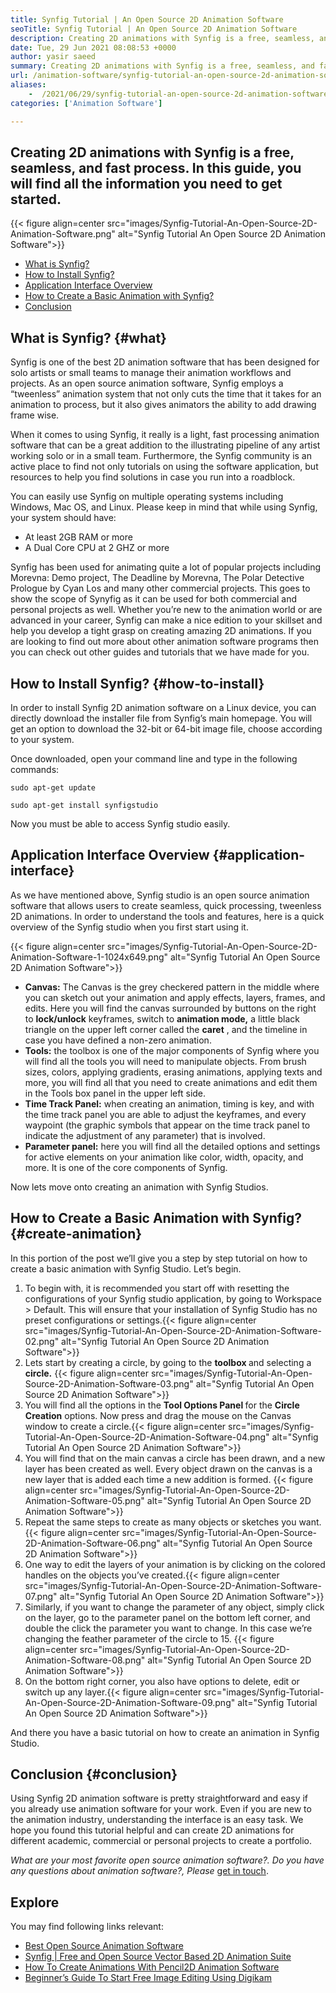 ```yaml
---
title: Synfig Tutorial | An Open Source 2D Animation Software
seoTitle: Synfig Tutorial | An Open Source 2D Animation Software
description: Creating 2D animations with Synfig is a free, seamless, and fast process. In this guide, you will find all the information you need to get started.
date: Tue, 29 Jun 2021 08:08:53 +0000
author: yasir saeed
summary: Creating 2D animations with Synfig is a free, seamless, and fast process. In this guide, you will find all the information you need to get started.
url: /animation-software/synfig-tutorial-an-open-source-2d-animation-software/
aliases: 
    -  /2021/06/29/synfig-tutorial-an-open-source-2d-animation-software/
categories: ['Animation Software']

---
```

## Creating 2D animations with Synfig is a free, seamless, and fast process. In this guide, you will find all the information you need to get started.

{{< figure align=center src="images/Synfig-Tutorial-An-Open-Source-2D-Animation-Software.png" alt="Synfig Tutorial  An Open Source 2D Animation Software">}}  

  * [What is Synfig?][1]
  * [How to Install Synfig?][2]
  * [Application Interface Overview][3]
  * [How to Create a Basic Animation with Synfig?][4]
  * [Conclusion][5]

## What is Synfig? {#what}

Synfig is one of the best 2D animation software that has been designed for solo artists or small teams to manage their animation workflows and projects. As an open source animation software, Synfig employs a “tweenless” animation system that not only cuts the time that it takes for an animation to process, but it also gives animators the ability to add drawing frame wise.

When it comes to using Synfig, it really is a light, fast processing animation software that can be a great addition to the illustrating pipeline of any artist working solo or in a small team. Furthermore, the Synfig community is an active place to find not only tutorials on using the software application, but resources to help you find solutions in case you run into a roadblock.

You can easily use Synfig on multiple operating systems including Windows, Mac OS, and Linux. Please keep in mind that while using Synfig, your system should have:

  * At least 2GB RAM or more
  * A Dual Core CPU at 2 GHZ or more

Synfig has been used for animating quite a lot of popular projects including Morevna: Demo project, The Deadline by Morevna, The Polar Detective Prologue by Cyan Los and many other commercial projects. This goes to show the scope of Synyfig as it can be used for both commercial and personal projects as well. Whether you’re new to the animation world or are advanced in your career, Synfig can make a nice edition to your skillset and help you develop a tight grasp on creating amazing 2D animations. If you are looking to find out more about other animation software programs then you can check out other guides and tutorials that we have made for you.

## How to Install Synfig? {#how-to-install}

In order to install Synfig 2D animation software on a Linux device, you can directly download the installer file from Synfig’s main homepage. You will get an option to download the 32-bit or 64-bit image file, choose according to your system.

Once downloaded, open your command line and type in the following commands:


```
sudo apt-get update
```



```
sudo apt-get install synfigstudio
```


Now you must be able to access Synfig studio easily.

## Application Interface Overview {#application-interface}

As we have mentioned above, Synfig studio is an open source animation software that allows users to create seamless, quick processing, tweenless 2D animations. In order to understand the tools and features, here is a quick overview of the Synfig studio when you first start using it.

{{< figure align=center src="images/Synfig-Tutorial-An-Open-Source-2D-Animation-Software-1-1024x649.png" alt="Synfig Tutorial  An Open Source 2D Animation Software">}}  

  * **Canvas:** The Canvas is the grey checkered pattern in the middle where you can sketch out your animation and apply effects, layers, frames, and edits. Here you will find the canvas surrounded by buttons on the right to **lock/unlock** keyframes, switch to **animation mode,** a little black triangle on the upper left corner called the **caret** , and the timeline in case you have defined a non-zero animation.
  * **Tools:** the toolbox is one of the major components of Synfig where you will find all the tools you will need to manipulate objects. From brush sizes, colors, applying gradients, erasing animations, applying texts and more, you will find all that you need to create animations and edit them in the Tools box panel in the upper left side.
  * **Time Track Panel:** when creating an animation, timing is key, and with the time track panel you are able to adjust the keyframes, and every waypoint (the graphic symbols that appear on the time track panel to indicate the adjustment of any parameter) that is involved.
  * **Parameter panel:** here you will find all the detailed options and settings for active elements on your animation like color, width, opacity, and more. It is one of the core components of Synfig.

Now lets move onto creating an animation with Synfig Studios.

## How to Create a Basic Animation with Synfig? {#create-animation}

In this portion of the post we’ll give you a step by step tutorial on how to create a basic animation with Synfig Studio. Let’s begin.

<ol type="1">
  <li>
    To begin with, it is recommended you start off with resetting the configurations of your Synfig studio application, by going to Workspace > Default. This will ensure that your installation of Synfig Studio has no preset configurations or settings.{{< figure align=center src="images/Synfig-Tutorial-An-Open-Source-2D-Animation-Software-02.png" alt="Synfig Tutorial  An Open Source 2D Animation Software">}}
  </li>
  <li>
    Lets start by creating a circle, by going to the <strong>toolbox </strong>and selecting a <strong>circle.</strong> {{< figure align=center src="images/Synfig-Tutorial-An-Open-Source-2D-Animation-Software-03.png" alt="Synfig Tutorial  An Open Source 2D Animation Software">}}
  </li>
  <li>
    You will find all the options in the <strong>Tool Options Panel </strong>for the <strong>Circle Creation</strong> options. Now press and drag the mouse on the Canvas window to create a circle.{{< figure align=center src="images/Synfig-Tutorial-An-Open-Source-2D-Animation-Software-04.png" alt="Synfig Tutorial  An Open Source 2D Animation Software">}}
  </li>
  <li>
    You will find that on the main canvas a circle has been drawn, and a new layer has been created as well. Every object drawn on the canvas is a new layer that is added each time a new addition is formed. {{< figure align=center src="images/Synfig-Tutorial-An-Open-Source-2D-Animation-Software-05.png" alt="Synfig Tutorial  An Open Source 2D Animation Software">}}
  </li>
  <li>
    Repeat the same steps to create as many objects or sketches you want.{{< figure align=center src="images/Synfig-Tutorial-An-Open-Source-2D-Animation-Software-06.png" alt="Synfig Tutorial  An Open Source 2D Animation Software">}}
  </li>
  <li>
    One way to edit the layers of your animation is by clicking on the colored handles on the objects you’ve created.{{< figure align=center src="images/Synfig-Tutorial-An-Open-Source-2D-Animation-Software-07.png" alt="Synfig Tutorial  An Open Source 2D Animation Software">}}
  </li>
  <li>
    Similarly, if you want to change the parameter of any object, simply click on the layer, go to the parameter panel on the bottom left corner, and double the click the parameter you want to change. In this case we’re changing the feather parameter of the circle to 15. {{< figure align=center src="images/Synfig-Tutorial-An-Open-Source-2D-Animation-Software-08.png" alt="Synfig Tutorial An Open Source 2D Animation Software">}}
  </li>
  <li>
    On the bottom right corner, you also have options to delete, edit or switch up any layer.{{< figure align=center src="images/Synfig-Tutorial-An-Open-Source-2D-Animation-Software-09.png" alt="Synfig Tutorial  An Open Source 2D Animation Software">}}
  </li>
</ol>

And there you have a basic tutorial on how to create an animation in Synfig Studio.

## Conclusion {#conclusion}

Using Synfig 2D animation software is pretty straightforward and easy if you already use animation software for your work. Even if you are new to the animation industry, understanding the interface is an easy task. We hope you found this tutorial helpful and can create 2D animations for different academic, commercial or personal projects to create a portfolio.

_What are your most favorite open source animation software?. Do you have any questions about animation software?, Please_ [get in touch][6].

## Explore

You may find following links relevant:

  * [Best Open Source Animation Software][7]
  * [Synfig | Free and Open Source Vector Based 2D Animation Suite][8]
  * [How To Create Animations With Pencil2D Animation Software][9]
  * [Beginner’s Guide To Start Free Image Editing Using Digikam][10]

 [1]: #what
 [2]: #how-to-install
 [3]: #application-interfae
 [4]: #create-animation
 [5]: #conclusion
 [6]: mailto:yasir.saeed@aspose.com
 [7]: https://products.containerize.com/animation-software/
 [8]: https://products.containerize.com/animation-software/synfig/
 [9]: https://blog.containerize.com/2021/06/21/how-to-create-animations-with-pencil2d-animation-software/
 [10]: https://blog.containerize.com/2021/05/28/beginners-guide-to-start-free-image-editing-using-digikam/